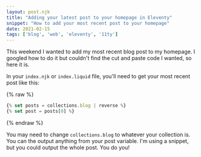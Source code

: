 ```yaml
---
layout: post.njk
title: "Adding your latest post to your homepage in Eleventy"
snippet: "How to add your most recent post to your homepage"
date: 2021-02-15
tags: ['blog', 'web', 'eleventy', '11ty']
---
```


This weekend I wanted to add my most recent blog post to my homepage. I googled how to do it but couldn't find the cut and paste code I wanted, so here it is.

In your `index.njk` or `index.liquid` file, you'll need to get your most recent post like this:

{% raw %}
```js
{% set posts = collections.blog | reverse %}
{% set post = posts[0] %}
```
{% endraw %}

You may need to change `collections.blog` to whatever your collection is. You can the output anything from your post variable. I'm using a snippet, but you could output the whole post. You do you!
